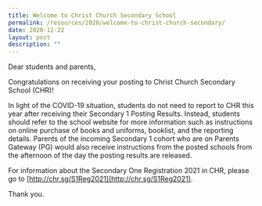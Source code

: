 ```yaml
---
title: Welcome to Christ Church Secondary School
permalink: /resources/2020/welcome-to-christ-church-secondary/
date: 2020-12-22
layout: post
description: ""
---
```


Dear students and parents,

Congratulations on receiving your posting to Christ Church Secondary School (CHR)!

In light of the COVID-19 situation, students do not need to report to CHR this year after receiving their Secondary 1 Posting Results. Instead, students should refer to the school website for more information such as instructions on online purchase of books and uniforms, booklist, and the reporting details. Parents of the incoming Secondary 1 cohort who are on Parents Gateway (PG) would also receive instructions from the posted schools from the afternoon of the day the posting results are released.

For information about the Secondary One Registration 2021 in CHR, please go to [http://chr.sg/S1Reg2021](http://chr.sg/S1Reg2021).

Thank you.
